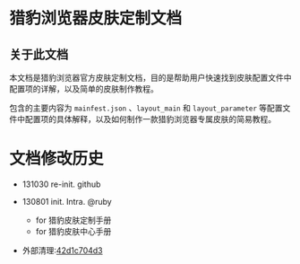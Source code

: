 猎豹浏览器皮肤定制文档
====================

关于此文档
--------------------

本文档是猎豹浏览器官方皮肤定制文档，目的是帮助用户快速找到皮肤配置文件中配置项的详解，以及简单的皮肤制作教程。

包含的主要内容为 `mainfest.json` 、`layout_main` 和 `layout_parameter` 等配置文件中配置项的具体解释，以及如何制作一款猎豹浏览器专属皮肤的简易教程。


文档修改历史
====================

- 131030 re-init. github

- 130801 init. Intra. @ruby
    - for 猎豹皮肤定制手册
    - for 猎豹皮肤中心手册

- 外部清理:[42d1c704d3](https://github.com/lb-crx/doc/commit/42d1c704d30c3dbbc90547fa21d0c636b803059b)
